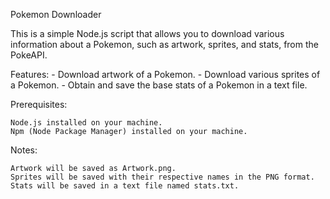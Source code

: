 Pokemon Downloader

This is a simple Node.js script that allows you to download various information about a Pokemon, such as artwork, sprites, and stats, from the PokeAPI.

Features:
    - Download artwork of a Pokemon.
    - Download various sprites of a Pokemon.
    - Obtain and save the base stats of a Pokemon in a text file.

Prerequisites:

    Node.js installed on your machine.
    Npm (Node Package Manager) installed on your machine.

Notes:

    Artwork will be saved as Artwork.png.
    Sprites will be saved with their respective names in the PNG format.
    Stats will be saved in a text file named stats.txt.
